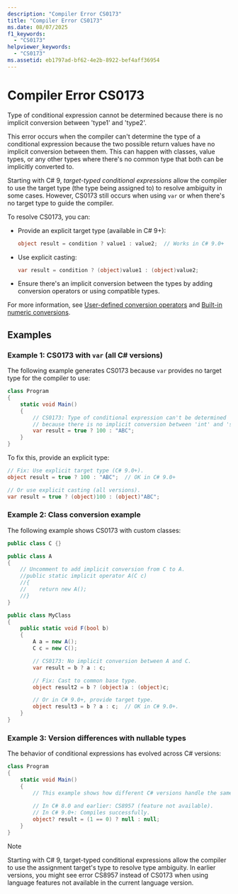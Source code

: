 ```yaml
---
description: "Compiler Error CS0173"
title: "Compiler Error CS0173"
ms.date: 08/07/2025
f1_keywords:
  - "CS0173"
helpviewer_keywords:
  - "CS0173"
ms.assetid: eb1797ad-bf62-4e2b-8922-bef4aff36954
---
```

# Compiler Error CS0173

Type of conditional expression cannot be determined because there is no implicit conversion between 'type1' and 'type2'.

This error occurs when the compiler can't determine the type of a conditional expression because the two possible return values have no implicit conversion between them. This can happen with classes, value types, or any other types where there's no common type that both can be implicitly converted to.

Starting with C# 9, *target-typed conditional expressions* allow the compiler to use the target type (the type being assigned to) to resolve ambiguity in some cases. However, CS0173 still occurs when using `var` or when there's no target type to guide the compiler.

To resolve CS0173, you can:

- Provide an explicit target type (available in C# 9+):

   ```csharp
   object result = condition ? value1 : value2;  // Works in C# 9.0+
   ```

- Use explicit casting:

   ```csharp
   var result = condition ? (object)value1 : (object)value2;
   ```

- Ensure there's an implicit conversion between the types by adding conversion operators or using compatible types.

For more information, see [User-defined conversion operators](../operators/user-defined-conversion-operators.md) and [Built-in numeric conversions](../builtin-types/numeric-conversions.md).

## Examples

### Example 1: CS0173 with `var` (all C# versions)

The following example generates CS0173 because `var` provides no target type for the compiler to use:

```csharp
class Program
{
    static void Main()
    {
        // CS0173: Type of conditional expression can't be determined
        // because there is no implicit conversion between 'int' and 'string'.
        var result = true ? 100 : "ABC";
    }
}
```

To fix this, provide an explicit type:

```csharp
// Fix: Use explicit target type (C# 9.0+).
object result = true ? 100 : "ABC";  // OK in C# 9.0+

// Or use explicit casting (all versions).
var result = true ? (object)100 : (object)"ABC";
```

### Example 2: Class conversion example

The following example shows CS0173 with custom classes:

```csharp
public class C {}

public class A
{
    // Uncomment to add implicit conversion from C to A.
    //public static implicit operator A(C c)
    //{
    //    return new A();
    //}
}

public class MyClass
{
    public static void F(bool b)
    {
        A a = new A();
        C c = new C();

        // CS0173: No implicit conversion between A and C.
        var result = b ? a : c;

        // Fix: Cast to common base type.
        object result2 = b ? (object)a : (object)c;

        // Or in C# 9.0+, provide target type.
        object result3 = b ? a : c;  // OK in C# 9.0+.
    }
}
```

### Example 3: Version differences with nullable types

The behavior of conditional expressions has evolved across C# versions:

```csharp
class Program
{
    static void Main()
    {
        // This example shows how different C# versions handle the same code.
        
        // In C# 8.0 and earlier: CS8957 (feature not available).
        // In C# 9.0+: Compiles successfully.
        object? result = (1 == 0) ? null : null;
    }
}
```

> [!NOTE]
> Starting with C# 9, target-typed conditional expressions allow the compiler to use the assignment target's type to resolve type ambiguity. In earlier versions, you might see error CS8957 instead of CS0173 when using language features not available in the current language version.

